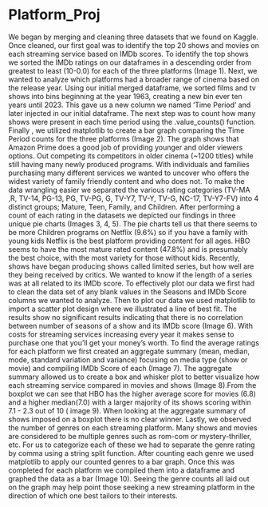 # Platform_Proj
We began by merging and cleaning three datasets that we found on Kaggle. Once cleaned, our first goal was to identify the top 20 shows and movies on each streaming service based on IMDb scores. To identify the top shows we sorted the IMDb ratings on our dataframes in a descending order from greatest to least (10-0.0) for each of the three platforms (Image 1). 
	Next, we wanted to analyze which platforms had a broader range of cinema based on the release year. Using our initial merged dataframe, we sorted films and tv shows into bins beginning at the year 1963, creating a new bin ever ten years until 2023. This gave us a new column we named ‘Time Period’ and later injected in our initial dataframe. The next step was to count how many shows were present in each time period using the .value_counts() function. Finally , we utilized matplotlib to create a bar graph comparing the Time Period counts for the three platforms (Image 2). The graph shows that Amazon Prime does a good job of providing younger and older viewers options. Out competing its competitors in older cinema (~1200 titles) while still having many newly produced programs.
	With individuals and families purchasing many different services we wanted to uncover who offers the widest variety of family friendly content and who does not. To make the data wrangling easier we separated the various rating categories (TV-MA ,R, TV-14, PG-13, PG, TV-PG, G, TV-Y7, TV-Y, TV-G, NC-17, TV-Y7-FV) into 4 distinct groups; Mature, Teen, Family, and Children. After performing a count of each rating in the datasets we depicted our findings in three unique pie charts (Images 3, 4, 5). The pie charts tell us that there seems to be more Children programs on Netflix (9.6%) so if you have a family with young kids Netflix is the best platform providing content for all ages.  HBO seems to have the most mature rated content (47.8%) and is  presumably the best choice, with the most variety for those without kids.
	Recently, shows have began producing shows called limited series, but how well are they being received by critics. We wanted to know if the length of a series was at all related to its IMDb score. To effectively plot our data we first had to clean the data set of any blank values in the Seasons and IMDb Score columns we wanted to analyze. Then to plot our data we used matplotlib to import a scatter plot design where we illustrated a line of best fit. The results show no significant results indicating that there is no correlation between number of seasons of a show and its IMDb score (Image 6).
With costs for streaming services increasing every year it makes sense to purchase one that you’ll get your money’s worth. To find the average ratings for each platform we first created an aggregate summary (mean, median, mode, standard variation and variance) focusing on media type (show or movie) and compiling IMDb Score of each (Image 7). The aggregate summary allowed us to create a box and whisker plot to better visualize how each streaming service compared in movies and shows (Image 8).From the boxplot we can see that HBO has the higher average score for movies (6.8) and a higher median(7.0) with a larger majority of its shows scoring within 7.1 - 2.3 out of 10 ( image 9). When looking at the aggregate summary of shows imposed on a boxplot there is no clear winner.
	Lastly, we observed the number of genres on each streaming platform. Many shows and movies are considered to be multiple genres such as rom-com or mystery-thriller, etc. For us to categorize each of these we had to separate the genre rating by comma using a string split function. After counting each genre we used matplotlib to apply our counted genres to a bar graph. Once this was completed for each platform we compiled them into a dataframe and graphed the data as a bar (Image 10).  Seeing the genre counts all laid out on the graph may help point those seeking a new streaming platform in the direction of which one best tailors to their interests.
